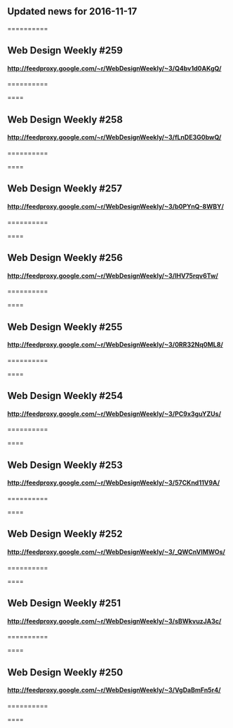 ## Updated news for 2016-11-17 

==========
## Web Design Weekly #259
#### http://feedproxy.google.com/~r/WebDesignWeekly/~3/Q4bv1d0AKgQ/

==========

====
## Web Design Weekly #258
#### http://feedproxy.google.com/~r/WebDesignWeekly/~3/fLnDE3G0bwQ/

==========

====
## Web Design Weekly #257
#### http://feedproxy.google.com/~r/WebDesignWeekly/~3/b0PYnQ-8WBY/

==========

====
## Web Design Weekly #256
#### http://feedproxy.google.com/~r/WebDesignWeekly/~3/lHV75rqv6Tw/

==========

====
## Web Design Weekly #255
#### http://feedproxy.google.com/~r/WebDesignWeekly/~3/0RR32Nq0ML8/

==========

====
## Web Design Weekly #254
#### http://feedproxy.google.com/~r/WebDesignWeekly/~3/PC9x3guYZUs/

==========

====
## Web Design Weekly #253
#### http://feedproxy.google.com/~r/WebDesignWeekly/~3/57CKnd11V9A/

==========

====
## Web Design Weekly #252
#### http://feedproxy.google.com/~r/WebDesignWeekly/~3/_QWCnVIMWOs/

==========

====
## Web Design Weekly #251
#### http://feedproxy.google.com/~r/WebDesignWeekly/~3/sBWkvuzJA3c/

==========

====
## Web Design Weekly #250
#### http://feedproxy.google.com/~r/WebDesignWeekly/~3/VgDaBmFn5r4/

==========

====
